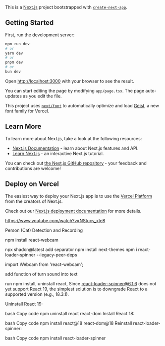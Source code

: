 This is a [Next.js](https://nextjs.org) project bootstrapped with [`create-next-app`](https://nextjs.org/docs/app/api-reference/cli/create-next-app).

## Getting Started

First, run the development server:

```bash
npm run dev
# or
yarn dev
# or
pnpm dev
# or
bun dev
```

Open [http://localhost:3000](http://localhost:3000) with your browser to see the result.

You can start editing the page by modifying `app/page.tsx`. The page auto-updates as you edit the file.

This project uses [`next/font`](https://nextjs.org/docs/app/building-your-application/optimizing/fonts) to automatically optimize and load [Geist](https://vercel.com/font), a new font family for Vercel.

## Learn More

To learn more about Next.js, take a look at the following resources:

- [Next.js Documentation](https://nextjs.org/docs) - learn about Next.js features and API.
- [Learn Next.js](https://nextjs.org/learn) - an interactive Next.js tutorial.

You can check out [the Next.js GitHub repository](https://github.com/vercel/next.js) - your feedback and contributions are welcome!

## Deploy on Vercel

The easiest way to deploy your Next.js app is to use the [Vercel Platform](https://vercel.com/new?utm_medium=default-template&filter=next.js&utm_source=create-next-app&utm_campaign=create-next-app-readme) from the creators of Next.js.

Check out our [Next.js deployment documentation](https://nextjs.org/docs/app/building-your-application/deploying) for more details.


https://www.youtube.com/watch?v=NStucy_xte8

Person (Cat) Detection and Recording

npm install react-webcam

npx shadcn@latest add separator
npm install next-themes
npm i react-loader-spinner --legacy-peer-deps

import Webcam from 'react-webcam';

add function of turn sound into text

run npm install, uninstall react, 
Since react-loader-spinner@6.1.6 does not yet support React 19, the simplest solution is to downgrade React to a supported version (e.g., 18.3.1).

Uninstall React 19:

bash
Copy code
npm uninstall react react-dom
Install React 18:

bash
Copy code
npm install react@18 react-dom@18
Reinstall react-loader-spinner:

bash
Copy code
npm install react-loader-spinner